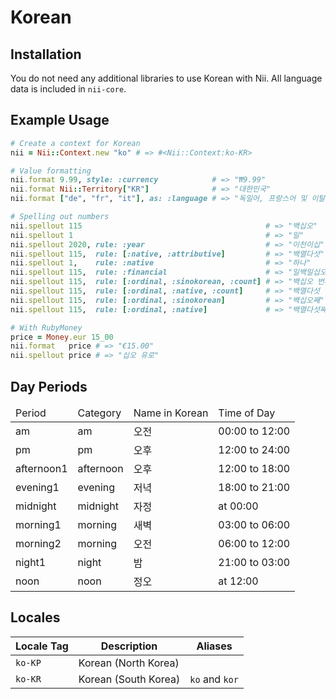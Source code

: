 <!-- This file has been generated. Source: src/docs/languages/_template.md.erb -->

# Korean

## Installation

You do not need any additional libraries to use Korean with Nii.
All language data is included in `nii-core`.

## Example Usage

``` ruby
# Create a context for Korean
nii = Nii::Context.new "ko" # => #<Nii::Context:ko-KR>

# Value formatting
nii.format 9.99, style: :currency            # => "₩9.99"
nii.format Nii::Territory["KR"]              # => "대한민국"
nii.format ["de", "fr", "it"], as: :language # => "독일어, 프랑스어 및 이탈리아어"

# Spelling out numbers
nii.spellout 115                                         # => "백십오"
nii.spellout 1                                           # => "일"
nii.spellout 2020, rule: :year                           # => "이천이십"
nii.spellout 115,  rule: [:native, :attributive]         # => "백열다섯"
nii.spellout 1,    rule: :native                         # => "하나"
nii.spellout 115,  rule: :financial                      # => "일백일십오"
nii.spellout 115,  rule: [:ordinal, :sinokorean, :count] # => "백십오 번째"
nii.spellout 115,  rule: [:ordinal, :native, :count]     # => "백열다섯 번째"
nii.spellout 115,  rule: [:ordinal, :sinokorean]         # => "백십오째"
nii.spellout 115,  rule: [:ordinal, :native]             # => "백열다섯째"

# With RubyMoney
price = Money.eur 15_00
nii.format   price # => "€15.00"
nii.spellout price # => "십오 유로"
```

## Day Periods


<table>
  <thead>
    <tr>
      <td>Period</td>
      <td>Category</td>
      <td>Name in Korean</td>
      <td>Time of Day</td>
    </tr>
  </thead>
  <tbody>
    <tr>
      <td>am</td>
      <td>am</td>
      <td>오전</td>
      <td>00:00 to 12:00</td>
    </tr>
    <tr>
      <td>pm</td>
      <td>pm</td>
      <td>오후</td>
      <td>12:00 to 24:00</td>
    </tr>
    <tr>
      <td>afternoon1</td>
      <td>afternoon</td>
      <td>오후</td>
      <td>12:00 to 18:00</td>
    </tr>
    <tr>
      <td>evening1</td>
      <td>evening</td>
      <td>저녁</td>
      <td>18:00 to 21:00</td>
    </tr>
    <tr>
      <td>midnight</td>
      <td>midnight</td>
      <td>자정</td>
      <td>at 00:00</td>
    </tr>
    <tr>
      <td>morning1</td>
      <td>morning</td>
      <td>새벽</td>
      <td>03:00 to 06:00</td>
    </tr>
    <tr>
      <td>morning2</td>
      <td>morning</td>
      <td>오전</td>
      <td>06:00 to 12:00</td>
    </tr>
    <tr>
      <td>night1</td>
      <td>night</td>
      <td>밤</td>
      <td>21:00 to 03:00</td>
    </tr>
    <tr>
      <td>noon</td>
      <td>noon</td>
      <td>정오</td>
      <td>at 12:00</td>
    </tr>
  </tbody>
</table>



## Locales

<table>
  <thead>
    <tr>
      <th>Locale Tag</th>
      <th>Description</th>
      <th>Aliases</th>
    </tr>
  </thead>
  <tbody>
    <tr>
      <td><code>ko-KP</code></td>
      <td>Korean (North Korea)</td>
      <td></td>
    </tr>
    <tr>
      <td><code>ko-KR</code></td>
      <td>Korean (South Korea)</td>
      <td><code>ko</code> and <code>kor</code></td>
    </tr>
  </tbody>
</table>


